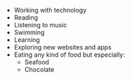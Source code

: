 * Working with technology
* Reading
* Listening to music
* Swimming
* Learning
* Exploring new websites and apps
* Eating any kind of food but especially:
  * Seafood
  * Chocolate

